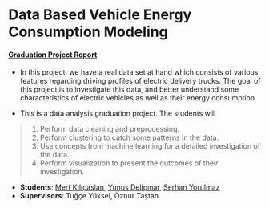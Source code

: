 # Data Based Vehicle Energy Consumption Modeling
#### [Graduation Project Report](https://github.com/ydelipinar/Data_Based_Vehicle_Energy_Consumption_Modeling/blob/main/Final_Report_Group_257.pdf)
* In this project, we have a real data set at hand which consists of various features regarding driving profiles of electric delivery trucks. The goal of this project is to investigate this data, and better understand some characteristics of electric vehicles as well as their energy consumption.

* This is a data analysis graduation project. The students will
> 1.  Perform data cleaning and preprocessing.
> 2.  Perform clustering to catch some patterns in the data.
> 3.  Use concepts from machine learning for a detailed investigation of the data.
> 4.  Perform visualization to present the outcomes of their investigation.

*   **Students**: <a href="https://github.com/mertkilicaslan">Mert Kılıçaslan</a>, <a href="https://github.com/ydelipinar">Yunus Delipınar</a>, <a href="https://github.com/serhanyrlmz">Serhan Yorulmaz</a>
*   **Supervisors**: Tuğçe Yüksel, Öznur Taştan
